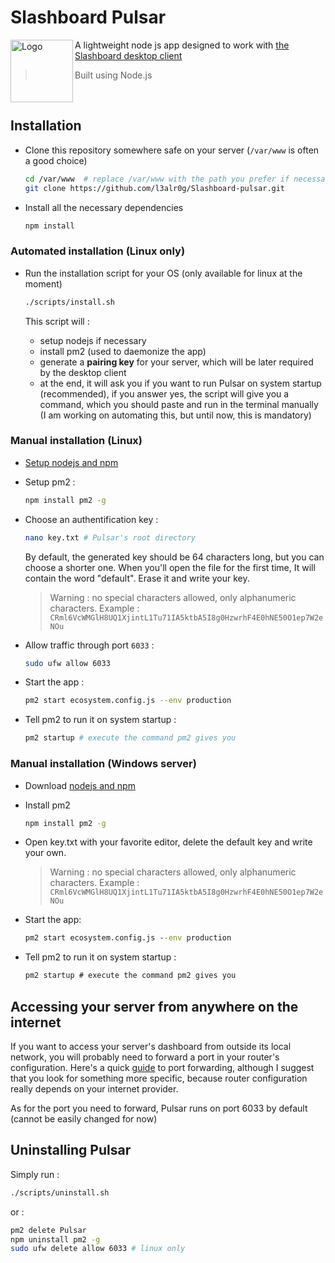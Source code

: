 # Slashboard Pulsar
<img src="https://raw.githubusercontent.com/l3alr0g/Slashboard-pulsar/main/assets/icon.png" alt="Logo" width="100" align="left" />

A lightweight node js app designed to work with [the Slashboard desktop client](https://github.com/l3alr0g/Slashboard-desktop)

> Built using Node.js
<br/>
 
## Installation
- Clone this repository somewhere safe on your server (`/var/www` is often a good choice)
  
  ```sh
  cd /var/www  # replace /var/www with the path you prefer if necessary
  git clone https://github.com/l3alr0g/Slashboard-pulsar.git
  ```
  
- Install all the necessary dependencies
  ```sh
  npm install
  ```

### Automated installation (Linux only)
- Run the installation script for your OS (only available for linux at the moment)
  
  ```sh
  ./scripts/install.sh
  ```
  This script will : 
   - setup nodejs if necessary
   - install pm2 (used to daemonize the app)
   - generate a **pairing key** for your server, which will be later required by the desktop client
   - at the end, it will ask you if you want to run Pulsar on system startup (recommended), if you answer yes, the script will give you a command, which you should paste and run in the terminal manually (I am working on automating this, but until now, this is mandatory)
   
### Manual installation (Linux)
  
  - [Setup nodejs and npm](https://nodejs.org/en/download/package-manager/)
  
  - Setup pm2 :
    ```sh
    npm install pm2 -g
    ```
  - Choose an authentification key : 
    ```sh
    nano key.txt # Pulsar's root directory
    ```
    By default, the generated key should be 64 characters long, but you can choose a shorter one.
    When you'll open the file for the first time, It will contain the word "default". Erase it and write your key.
    > Warning : no special characters allowed, only alphanumeric characters. Example : `CRml6VcWMGlH8UQ1XjintL1Tu71IA5ktbA5I8g0HzwrhF4E0hNE50O1ep7W2eNOu`
  
  - Allow traffic through port `6033` :
    ```sh
    sudo ufw allow 6033
    ```
  
  - Start the app :
    ```sh
    pm2 start ecosystem.config.js --env production
    ```
  
  - Tell pm2 to run it on system startup :
    ```sh
    pm2 startup # execute the command pm2 gives you
    ```
  
### Manual installation (Windows server)
  
  - Download [nodejs and npm](https://nodejs.org/)
  
  - Install pm2
    ```cmd
    npm install pm2 -g
    ```
  
  - Open key.txt with your favorite editor, delete the default key and write your own.
    > Warning : no special characters allowed, only alphanumeric characters. Example : `CRml6VcWMGlH8UQ1XjintL1Tu71IA5ktbA5I8g0HzwrhF4E0hNE50O1ep7W2eNOu`

  - Start the app:
    ```cmd
    pm2 start ecosystem.config.js --env production
    ```
  
  - Tell pm2 to run it on system startup :
    ```cmd
    pm2 startup # execute the command pm2 gives you
    ```

## Accessing your server from anywhere on the internet
 
 If you want to access your server's dashboard from outside its local network, you will probably need to forward a port in your router's configuration.
 Here's a quick [guide](https://www.noip.com/support/knowledgebase/general-port-forwarding-guide/) to port forwarding, although I suggest that you look for something more specific, because router configuration really depends on your internet provider.
 
 As for the port you need to forward, Pulsar runs on port 6033 by default (cannot be easily changed for now)
 
## Uninstalling Pulsar
  
  Simply run :
  ```sh
  ./scripts/uninstall.sh
  ```
  
  or :
  ```sh
  pm2 delete Pulsar
  npm uninstall pm2 -g
  sudo ufw delete allow 6033 # linux only
  ```
